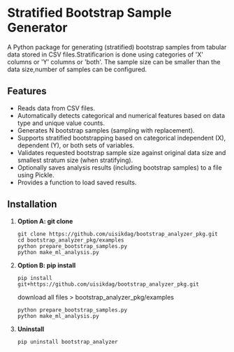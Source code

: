 # Stratified Bootstrap Sample Generator

A Python package for generating (stratified) bootstrap samples from tabular data stored in CSV files.Stratificarion
is done using categories of 'X' columns or 'Y' columns or 'both'. The sample size can be smaller than the data size,number
of samples can be configured.

## Features

* Reads data from CSV files.
* Automatically detects categorical and numerical features based on data type and unique value counts.
* Generates N bootstrap samples (sampling with replacement).
* Supports stratified bootstrapping based on categorical independent (X), dependent (Y), or both sets of variables.
* Validates requested bootstrap sample size against original data size and smallest stratum size (when stratifying).
* Optionally saves analysis results (including bootstrap samples) to a file using Pickle.
* Provides a function to load saved results.

## Installation

1.  **Option A: git clone**
    ```
    git clone https://github.com/uisikdag/bootstrap_analyzer_pkg.git
    cd bootstrap_analyzer_pkg/examples
    python prepare_bootstrap_samples.py
    python make_ml_analysis.py
    ```

2.  **Option B: pip install**

    ```
    pip install git+https://github.com/uisikdag/bootstrap_analyzer_pkg.git
    ```
    download all files > bootstrap_analyzer_pkg/examples
    ```
    python prepare_bootstrap_samples.py
    python make_ml_analysis.py
    ```
3. **Uninstall**
   ```
   pip uninstall bootstrap_analyzer
   ```
